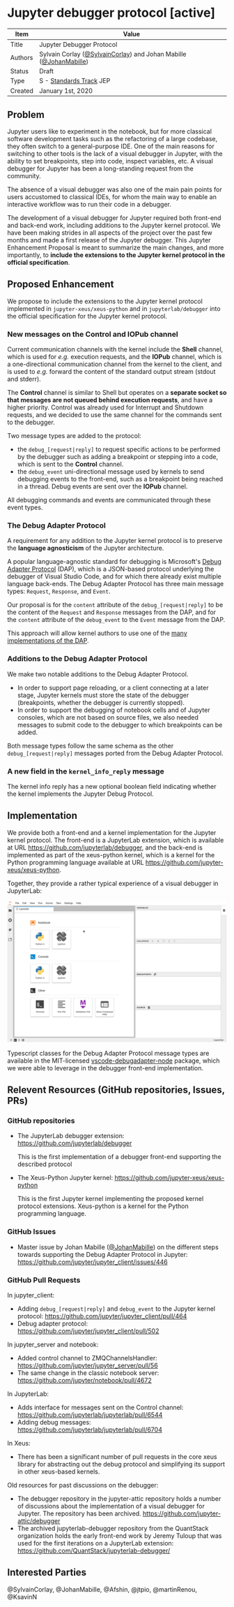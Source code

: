 # Jupyter debugger protocol [active]

| Item       | Value                                                                                                                        |
|------------|------------------------------------------------------------------------------------------------------------------------------|
| Title      | Jupyter Debugger Protocol                                                                                                    |
| Authors    | Sylvain Corlay ([@SylvainCorlay](https://github.com/SylvainCorlay)) and Johan Mabille ([@JohanMabille](https://github.com/JohanMabille))|
| Status     | Draft                                                                                                                        |
| Type       | S - [Standards Track](https://www.python.org/dev/peps/#pep-types-key) JEP                                                    |
| Created    | January 1st, 2020                                                                                                            |

## Problem

Jupyter users like to experiment in the notebook, but for more classical software development tasks such as the refactoring of a large codebase, they often switch to a general-purpose IDE. One of the main reasons for switching to other tools is the lack of a visual debugger in Jupyter, with the ability to set breakpoints, step into code, inspect variables, etc. A visual debugger for Jupyter has been a long-standing request from the community.

The absence of a visual debugger was also one of the main pain points for users accustomed to classical IDEs, for whom the main way to enable an interactive workflow was to run their code in a debugger.

The development of a visual debugger for Jupyter required both front-end and back-end work, including additions to the Jupyter kernel protocol. We have been making strides in all aspects of the project over the past few months and made a first release of the Jupyter debugger. This Jupyter Enhancement Proposal is meant to summarize the main changes, and more importantly, to **include the extensions to the Jupyter kernel protocol in the official specification**.

## Proposed Enhancement

We propose to include the extensions to the Jupyter kernel protocol implemented in `jupyter-xeus/xeus-python` and in `jupyterlab/debugger` into the official specification for the Jupyter kernel protocol.

### New messages on the Control and IOPub channel

Current communication channels with the kernel include the **Shell** channel, which is used for *e.g.* execution requests, and the **IOPub** channel, which is a one-directional communication channel from the kernel to the client, and is used to *e.g.* forward the content of the standard output stream (stdout and stderr).

The **Control** channel is similar to Shell but operates on a **separate socket so that messages are not queued behind execution requests**, and have a higher priority.  Control was already used for Interrupt and Shutdown requests, and we decided to use the same channel for the commands sent to the debugger.

Two message types are added to the protocol:

 - the `debug_[request|reply]` to request specific actions to be performed by the debugger such as adding a breakpoint or stepping into a code, which is sent to the **Control** channel.
 - the `debug_event` uni-directional message used by kernels to send debugging events to the front-end, such as a breakpoint being reached in a thread. Debug events are sent over the **IOPub** channel.

All debugging commands and events are communicated through these event types.

### The Debug Adapter Protocol

A requirement for any addition to the Jupyter kernel protocol is to preserve the **language agnosticism** of the Jupyter architecture.

A popular language-agnostic standard for debugging is Microsoft's [Debug Adapter Protocol](https://microsoft.github.io/debug-adapter-protocol/specification) (DAP), which is a JSON-based protocol underlying the debugger of Visual Studio Code, and for which there already exist multiple language back-ends. The Debug Adapter Protocol has three main message types: `Request`, `Response`, and `Event`.

Our proposal is for the `content` attribute of the `debug_[request|reply]` to be the content of the `Request` and `Response` messages from the DAP, and for the `content` attribute of the `debug_event` to the `Event` message from the DAP.

This approach will allow kernel authors to use one of the [many implementations of the DAP](https://microsoft.github.io/debug-adapter-protocol/implementors/adapters/).

### Additions to the Debug Adapter Protocol

We make two notable additions to the Debug Adapter Protocol.

- In order to support page reloading, or a client connecting at a later stage, Jupyter kernels must store the state of the debugger (breakpoints, whether the debugger is currently stopped).
- In order to support the debugging of notebook cells and of Jupyter consoles, which are not based on source files, we also needed messages to submit code to the debugger to which breakpoints can be added.

Both message types follow the same schema as the other `debug_[request|reply]` messages ported from the Debug Adapter Protocol.

### A new field in the `kernel_info_reply` message

The kernel info reply has a new optional boolean field indicating whether the kernel implements the Jupyter Debug Protocol.

## Implementation

We provide both a front-end and a kernel implementation for the Jupyter kernel protocol. The front-end is a JupyterLab extension, which is available at URL https://github.com/jupyterlab/debugger, and the back-end is implemented as part of the xeus-python kernel, which is a kernel for the Python programming language available at URL https://github.com/jupyter-xeus/xeus-python.

Together, they provide a rather typical experience of a visual debugger in JupyterLab:

![screencast](debugger-screencast.gif)

Typescript classes for the Debug Adapter Protocol message types are available in the MIT-licensed [vscode-debugadapter-node](https://github.com/microsoft/vscode-debugadapter-node/) package, which we were able to leverage in the debugger front-end implementation.
 
## Relevent Resources (GitHub repositories, Issues, PRs)

### GitHub repositories

- The JupyterLab debugger extension: https://github.com/jupyterlab/debugger

  This is the first implementation of a debugger front-end supporting the described protocol

- The Xeus-Python Jupyter kernel: https://github.com/jupyter-xeus/xeus-python

  This is the first Jupyter kernel implementing the proposed kernel protocol extensions. Xeus-python is a kernel for the Python programming language.

### GitHub Issues

- Master issue by Johan Mabille ([@JohanMabille](https://github.com/johanmabille)) on the different steps towards supporting the Debug Adapter Protocol in Jupyter: https://github.com/jupyter/jupyter_client/issues/446

### GitHub Pull Requests

In jupyter_client:

- Adding `debug_[request|reply]` and `debug_event` to the Jupyter kernel protocol: https://github.com/jupyter/jupyter_client/pull/464
- Debug adapter protocol: https://github.com/jupyter/jupyter_client/pull/502

In jupyter_server and notebook:

- Added control channel to ZMQChannelsHandler: https://github.com/jupyter/jupyter_server/pull/56
- The same change in the classic notebook server: https://github.com/jupyter/notebook/pull/4672

In JupyterLab:

- Adds interface for messages sent on the Control channel: https://github.com/jupyterlab/jupyterlab/pull/6544
- Adding debug messages: https://github.com/jupyterlab/jupyterlab/pull/6704

In Xeus:

 - There has been a significant number of pull requests in the core xeus library for abstracting out the debug protocol and simplifying its support in other xeus-based kernels.

Old resources for past discussions on the debugger:

 - The debugger repository in the jupyter-attic repository holds a number of discussions about the implementation of a visual debugger for Jupyter. The repository has been archived.  https://github.com/jupyter-attic/debugger
 - The archived jupyterlab-debugger repository from the QuantStack organization holds the early front-end work by Jeremy Tuloup that was used for the first iterations on a JupyterLab extension: https://github.com/QuantStack/jupyterlab-debugger/

## Interested Parties

@SylvainCorlay, @JohanMabille, @Afshin, @jtpio, @martinRenou, @KsavinN
